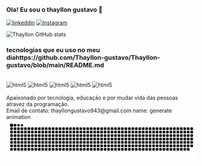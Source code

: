 ### Ola! Eu sou o thayllon gustavo 👋
[![linkeddin](    https://img.shields.io/badge/LinkedIn-0077B5?style=for-the-badge&logo=linkedin&logoColor=white)](https://www.linkedin.com/in/thayllon-gustavo-a3858331a/)
[![Instagram](https://img.shields.io/badge/Instagram-E4405F?style=for-the-badge&logo=instagram&logoColor=white)](https://www.instagram.com/thayllon__gustavo/)


![Thayllon GitHub stats](https://github-readme-stats.vercel.app/api?username=thayllon-gustavo&show_icons=true&theme=radical)

### tecnologias que eu uso no meu diahttps://github.com/Thayllon-gustavo/Thayllon-gustavo/blob/main/README.md

<div
style="display: inline_block"><br/>
<img alt="html5" src="https://img.shields.io/badge/HTML-239120?style=for-the-badge&logo=html5&logoColor=white"/>
<img alt="html5" src="https://img.shields.io/badge/CSS-239120?&style=for-the-badge&logo=css3&logoColor=white"/>
<img alt="html5" src="https://img.shields.io/badge/JavaScript-F7DF1E?style=for-the-badge&logo=javascript&logoColor=black"/>
<img alt="html5" src="https://img.shields.io/badge/Bootstrap-563D7C?style=for-the-badge&logo=bootstrap&logoColor=white"/>
<img alt="html5" src="https://img.shields.io/badge/React-20232A?style=for-the-badge&logo=react&logoColor=61DAFBt"/>
</div><br/>
Apaixonado por tecnologia, educação e por mudar vida das pessoas atravez da programação.
<br/>
Email de contato: thayllongustavo943@gmail.com
name: generate animation
<br/>
<picture align="center">
  <source media="(prefers-color-scheme: dark)" srcset="https://raw.githubusercontent.com/Thayllon-gustavo/Thayllon-gustavo/output/github-contribution-grid-snake-dark.svg">
  <source media="(prefers-color-scheme: light)" srcset="https://raw.githubusercontent.com/Thayllon-gustavo/Thayllon-gustavo/output/github-contribution-grid-snake-dark.svg">
  <img align="center" alt="github contribution grid snake animation" src="https://raw.githubusercontent.com/Thayllon-gustavo/Thayllon-gustavo/output/github-contribution-grid-snake.svg">
</picture>


